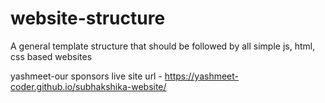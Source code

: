 # website-structure
A general template structure that should be followed by all simple js, html, css based websites


yashmeet-our sponsors live site url - https://yashmeet-coder.github.io/subhakshika-website/

